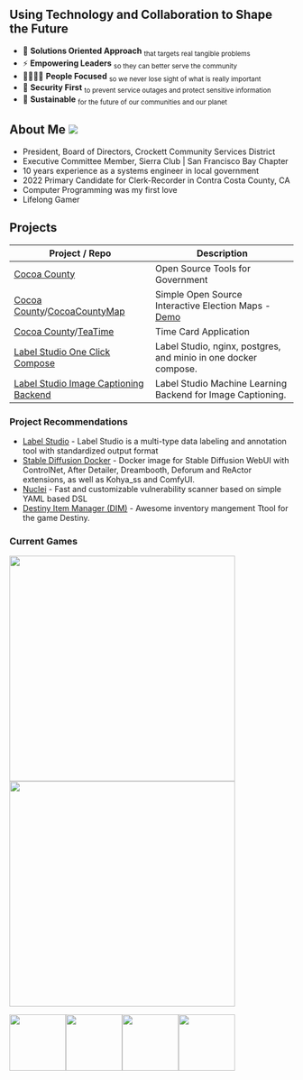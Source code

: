 ## Using Technology and Collaboration to Shape the Future
- 🎯 **Solutions Oriented Approach** <sub>that targets real tangible problems</sub>
- ⚡ **Empowering Leaders** <sub>so they can better serve the community</sub>
- 👨‍👨‍👧‍👦 **People Focused** <sub> so we never lose sight of what is really important</sub>
- 🔐 **Security First** <sub> to prevent service outages and protect sensitive information</sub>
- 🌱 **Sustainable** <sub> for the future of our communities and our planet</sub>

## About Me [![](https://img.shields.io/badge/-Nick%20Spinner-blue?style=plastic&logo=Linkedin&logoColor=white&link=https://www.linkedin.com/in/spinnernicholas/)](https://www.linkedin.com/in/spinnernicholas/)
- President, Board of Directors, Crockett Community Services District
- Executive Committee Member, Sierra Club | San Francisco Bay Chapter
- 10 years experience as a systems engineer in local government
- 2022 Primary Candidate for Clerk-Recorder in Contra Costa County, CA
- Computer Programming was my first love
- Lifelong Gamer

## Projects
| Project / Repo | Description |
| --- | --- |
| [Cocoa County](https://github.com/Cocoa-County) | Open Source Tools for Government |
| [Cocoa County](https://github.com/Cocoa-County)/[CocoaCountyMap](https://github.com/Cocoa-County/CocoaCountyMap) | Simple Open Source Interactive Election Maps - [Demo](https://cocoa-county.github.io/CocoaCountyMap/public/index.html) |
| [Cocoa County](https://github.com/Cocoa-County)/[TeaTime](https://github.com/Cocoa-County/TeaTime) | Time Card Application |
| [Label Studio One Click Compose](Spinnernicholas/label-studio/tree/oneclick-compose) | Label Studio, nginx, postgres, and minio in one docker compose. |
| [Label Studio Image Captioning Backend](https://github.com/Spinnernicholas/label-studio-ml-backend/tree/image-captioning) | Label Studio Machine Learning Backend for Image Captioning. |

### Project Recommendations
- [Label Studio](https://github.com/HumanSignal/label-studio/) - Label Studio is a multi-type data labeling and annotation tool with standardized output format
- [Stable Diffusion Docker](https://github.com/ashleykleynhans/stable-diffusion-docker) - Docker image for Stable Diffusion WebUI with ControlNet, After Detailer, Dreambooth, Deforum and ReActor extensions, as well as Kohya_ss and ComfyUI.
- [Nuclei](https://github.com/projectdiscovery/nuclei) - Fast and customizable vulnerability scanner based on simple YAML based DSL
- [Destiny Item Manager (DIM)](https://github.com/DestinyItemManager/DIM) - Awesome inventory mangement Ttool for the game Destiny.

### Current Games
<img src="https://user-images.githubusercontent.com/2651095/188753138-bea16eae-9b33-4b77-9cb0-b0d6ba846edc.jpg" width="400px"/>
<img src="https://user-images.githubusercontent.com/2651095/188753355-38769569-5ead-41d0-aaf6-d3c71a2412f1.jpg" width="400px"/>

<img src="https://user-images.githubusercontent.com/2651095/172264543-eee1770c-c81d-4ab6-a5bf-6a760fdffa9b.png" width="100px"/><img src="https://user-images.githubusercontent.com/2651095/172265770-9435494e-a41c-48ec-a576-918b503a3aa2.jpg" width="100px"/><img src="https://user-images.githubusercontent.com/2651095/172265874-e9d9c7d4-9eca-42f9-a156-37763e4c3896.png" width="100px"/><img src="https://user-images.githubusercontent.com/2651095/172265514-8ff5ed92-b12e-40ff-9d79-51afbb9fdfb0.jpeg" width="100px"/>
